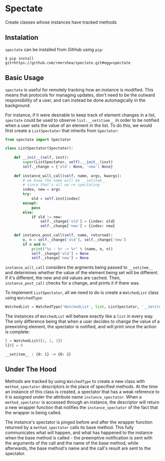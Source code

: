 # Spectate
Create classes whose instances have tracked methods

## Instalation
`spectate` can be installed from GitHub using `pip`:

```
$ pip install git+https://github.com/rmorshea/spectate.git#egg=spectate
```

## Basic Usage
`spectate` is useful for remotely tracking how an instance is modified. This means that protocols
for managing updates, don't need to be the outward responsibility of a user, and can instead be
done automagically in the background.

For instance, if it were desirable to keep track of element changes in a list, `spectate` could be
used to observe `list.__setitiem__` in order to be notified when a user sets the value of an element
in the list. To do this, we would first create a `ListSpectator` that inherits from `Spectator`:

```python
from spectate import Spectator

class ListSpectator(Spectator):
    
    def __init__(self, inst):
        super(ListSpectator, self).__init__(inst)
        self._change = {'old': None, 'new': None}
    
    def instance_will_call(self, name, args, kwargs):
        # we know the name will be __setitem__
        # since that's all we're spectating
        index, new = args
        try:
            old = self.inst[index]
        except:
            pass
        else:
            if old != new:
                self._change['old'] = {index: old}
                self._change['new'] = {index: new}
    
    def instance_post_call(self, name, returned):
        o, n = self._change['old'], self._change['new']
        if o and n:
            print("%s : %r -> %r" % (name, o, n))
            self._change['old'] = None
            self._change['new'] = None
```

`instance_will_call` considers the argments being passed to `__setitem__` and determines whether
the value of the element being set will be different. If it's different, the new and old values
are cached. Then, `instance_post_call` checks for a change, and prints it if there was.

To implement `ListSpectator`, all we need to do is create a `WatchedList` class using `WatchedType`:

```python
WatchedList = WatchedType('WatchedList', list, ListSpectator, '__setitem__')
```

The instances of `WatchedList` will behave exactly like a `list` in every way. The only difference being
that when a user decides to change the value of a preexisting element, the spectator is notified, and
will print once the action is complete:

```python
l = WatchedList([1, 2, 3])
l[0] = 0
```
```
__setitem__ : {0: 1} -> {0: 2}
```

## Under The Hood
Methods are tracked by using `WatchedType` to create a new class with `method_spectator` descriptors in
the place of specified methods. At the time an instance of this class is created, a spectator that has a
weak reference to it is assigned under the attribute name `instance_spectator`. When a `method_spectator`
is accessed through an instance, the descriptor will return a new wrapper function that notifies the
`instance_spectator` of the fact that the wrapper is being called. 

The instance's spectator is pinged before and after the wrapper function returned by a `method_spectator`
calls its base method. This fully communicates what will happen, and what has happened to the instance
when the base method is called - the preemptive notification is sent with the arguments of the call and the
name of the base method, while afterwards, the base method's name and the call's result are sent to the
spectator.
